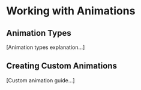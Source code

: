 # Working with Animations

## Animation Types

[Animation types explanation...]

## Creating Custom Animations

[Custom animation guide...]